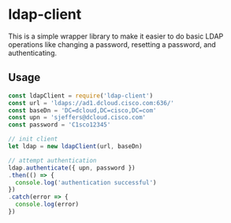 # ldap-client
This is a simple wrapper library to make it easier to do basic LDAP operations
like changing a password, resetting a password, and authenticating.

## Usage
```js
const ldapClient = require('ldap-client')
const url = 'ldaps://ad1.dcloud.cisco.com:636/'
const baseDn = 'DC=dcloud,DC=cisco,DC=com'
const upn = 'sjeffers@dcloud.cisco.com'
const password = 'C1sco12345'

// init client
let ldap = new ldapClient(url, baseDn)

// attempt authentication
ldap.authenticate({ upn, password })
.then(() => {
  console.log('authentication successful')
})
.catch(error => {
  console.log(error)
})
```
